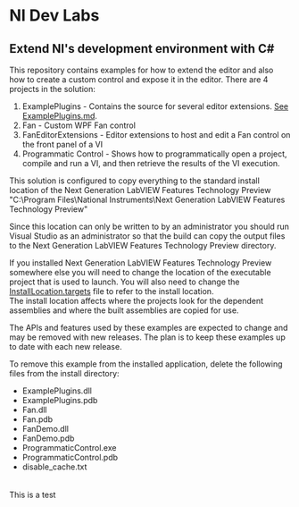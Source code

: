 ﻿# NI Dev Labs
## Extend NI's development environment with C# 

This repository contains examples for how to extend the editor and also how to create a custom control and expose it in the editor.
There are 4 projects in the solution:

1. ExamplePlugins - Contains the source for several editor extensions.  [See ExamplePlugins.md](ExamplePlugins/README.md).
2. Fan - Custom WPF Fan control
3. FanEditorExtensions - Editor extensions to host and edit a Fan control on the front panel of a VI
4. Programmatic Control - Shows how to programmatically open a project, compile and run a VI, and then retrieve the results of the VI execution.

This solution is configured to copy everything to the standard install location of the Next Generation LabVIEW Features Technology Preview
"C:\Program Files\National Instruments\Next Generation LabVIEW Features Technology Preview"

Since this location can only be written to by an administrator you should run Visual Studio as an administrator so that the build can copy the output
files to the Next Generation LabVIEW Features Technology Preview directory.

If you installed Next Generation LabVIEW Features Technology Preview somewhere else you will need to change the location of the executable project that is used to launch.
You will also need to change the [InstallLocation.targets](InstallLocation.targets) file to refer to the install location.  
The install location affects where the projects look for the dependent assemblies and where the built assemblies are copied for use.

The APIs and features used by these examples are expected to change and may be removed with new releases.  The plan is to keep these examples up to date with each new release.
 
To remove this example from the installed application, delete the following files from the install directory:

* ExamplePlugins.dll
* ExamplePlugins.pdb
* Fan.dll
* Fan.pdb
* FanDemo.dll
* FanDemo.pdb
* ProgrammaticControl.exe
* ProgrammaticControl.pdb
* disable_cache.txt


######
This is a test

